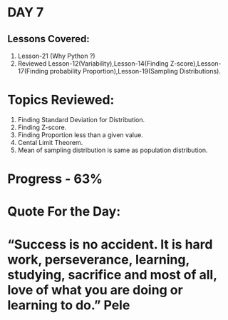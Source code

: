 

# DAY 7
## Lessons Covered:
1. Lesson-21 (Why Python ?)
2. Reviewed Lesson-12(Variability),Lesson-14(Finding Z-score),Lesson-17(Finding probability Proportion),Lesson-19(Sampling Distributions).
# Topics Reviewed:
1. Finding Standard Deviation for Distribution.
2. Finding Z-score.
3. Finding Proportion less than a given value.
3. Cental Limit Theorem.
4. Mean of sampling distribution is same as population distribution.

# Progress - 63%

# Quote For the Day:

# “Success is no accident. It is hard work, perseverance, learning, studying, sacrifice and most of all, love of what you are doing or learning to do.” Pele

